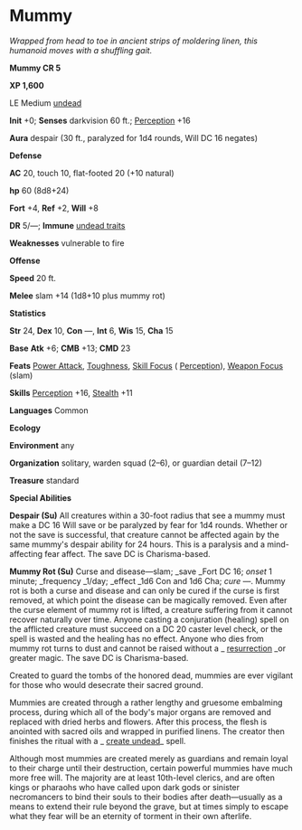 # Mummy

_Wrapped from head to toe in ancient strips of moldering linen, this humanoid moves with a shuffling gait._

**Mummy CR 5**

**XP 1,600**

LE Medium [undead](creatureTypes.html#_undead)

**Init** +0; **Senses** darkvision 60 ft.; [Perception](../skills/perception.html#_perception) +16

**Aura** despair (30 ft., paralyzed for 1d4 rounds, Will DC 16 negates)

**Defense**

**AC** 20, touch 10, flat-footed 20 (+10 natural)

**hp** 60 (8d8+24)

**Fort** +4, **Ref** +2, **Will** +8

**DR** 5/—; **Immune** [undead traits](universalMonsterRules.html#_undead-traits)

**Weaknesses** vulnerable to fire

**Offense**

**Speed** 20 ft.

**Melee** slam +14 (1d8+10 plus mummy rot)

**Statistics**

**Str** 24, **Dex** 10, **Con** —, **Int** 6, **Wis** 15, **Cha** 15

**Base**  **Atk** +6; **CMB** +13; **CMD** 23

**Feats** [Power Attack](../feats.html#_power-attack), [Toughness](../feats.html#_toughness), [Skill Focus](../feats.html#_skill-focus) ( [Perception](../skills/perception.html#_perception)), [Weapon Focus](../feats.html#_weapon-focus) (slam)

**Skills** [Perception](../skills/perception.html#_perception) +16, [Stealth](../skills/stealth.html#_stealth) +11

**Languages** Common

**Ecology**

**Environment** any

**Organization** solitary, warden squad (2–6), or guardian detail (7–12)

**Treasure** standard

**Special Abilities**

**Despair (Su)** All creatures within a 30-foot radius that see a mummy must make a DC 16 Will save or be paralyzed by fear for 1d4 rounds. Whether or not the save is successful, that creature cannot be affected again by the same mummy's despair ability for 24 hours. This is a paralysis and a mind-affecting fear affect. The save DC is Charisma-based.

**Mummy Rot (Su)** Curse and disease—slam; _save _Fort DC 16; _onset_ 1 minute; _frequency _1/day; _effect _1d6 Con and 1d6 Cha; _cure_ —. Mummy rot is both a curse and disease and can only be cured if the curse is first removed, at which point the disease can be magically removed. Even after the curse element of mummy rot is lifted, a creature suffering from it cannot recover naturally over time. Anyone casting a conjuration (healing) spell on the afflicted creature must succeed on a DC 20 caster level check, or the spell is wasted and the healing has no effect. Anyone who dies from mummy rot turns to dust and cannot be raised without a _ [resurrection](../spells/resurrection.html#_resurrection) _or greater magic. The save DC is Charisma-based.

Created to guard the tombs of the honored dead, mummies are ever vigilant for those who would desecrate their sacred ground.

Mummies are created through a rather lengthy and gruesome embalming process, during which all of the body's major organs are removed and replaced with dried herbs and flowers. After this process, the flesh is anointed with sacred oils and wrapped in purified linens. The creator then finishes the ritual with a _ [create undead](../spells/createUndead.html#_create-undead)_ spell.

Although most mummies are created merely as guardians and remain loyal to their charge until their destruction, certain powerful mummies have much more free will. The majority are at least 10th-level clerics, and are often kings or pharaohs who have called upon dark gods or sinister necromancers to bind their souls to their bodies after death—usually as a means to extend their rule beyond the grave, but at times simply to escape what they fear will be an eternity of torment in their own afterlife.

